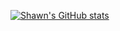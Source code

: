 [![Shawn's GitHub stats](https://github-readme-stats.vercel.app/api?username=shawnmcmahon)](https://github.com/shawnmcmahon/github-readme-stats)
